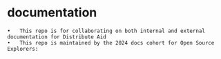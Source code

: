 # documentation

	•	This repo is for collaborating on both internal and external documentation for Distribute Aid
	•	This repo is maintained by the 2024 docs cohort for Open Source Explorers:

